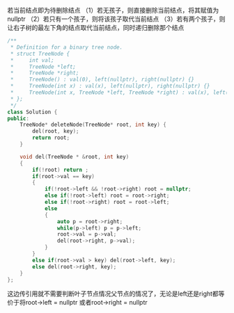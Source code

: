  

若当前结点即为待删除结点
（1）若无孩子，则直接删除当前结点，将其赋值为 nullptr
（2）若只有一个孩子，则将该孩子取代当前结点
（3）若有两个孩子，则让右子树的最左下角的结点取代当前结点，同时递归删除那个结点

```c++
/**
 * Definition for a binary tree node.
 * struct TreeNode {
 *     int val;
 *     TreeNode *left;
 *     TreeNode *right;
 *     TreeNode() : val(0), left(nullptr), right(nullptr) {}
 *     TreeNode(int x) : val(x), left(nullptr), right(nullptr) {}
 *     TreeNode(int x, TreeNode *left, TreeNode *right) : val(x), left(left), right(right) {}
 * };
 */
class Solution {
public:
    TreeNode* deleteNode(TreeNode* root, int key) {
        del(root, key);
        return root;
    }

    void del(TreeNode * &root, int key)
    {
        if(!root) return ;
        if(root->val == key)
        {
            if(!root->left && !root->right) root = nullptr;
            else if(!root->left) root = root->right;
            else if(!root->right) root = root->left;
            else
            {
                auto p = root->right;
                while(p->left) p = p->left;
                root->val = p->val;
                del(root->right, p->val);
            }
        }
        else if(root->val > key) del(root->left, key);
        else del(root->right, key);
    }
};
```

这边传引用就不需要判断叶子节点情况父节点的情况了，无论是left还是right都等价于将root->left = nullptr 或者root->right = nullptr